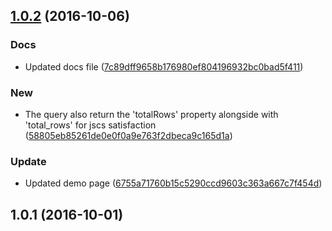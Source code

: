 <a name="1.0.2"></a>
## [1.0.2](https://github.com/advanced-rest-client/app-pouchdb-quick-search/compare/1.0.1...v1.0.2) (2016-10-06)


### Docs

* Updated docs file ([7c89dff9658b176980ef804196932bc0bad5f411](https://github.com/advanced-rest-client/app-pouchdb-quick-search/commit/7c89dff9658b176980ef804196932bc0bad5f411))

### New

* The query also return the 'totalRows' property alongside with 'total_rows' for jscs satisfaction ([58805eb85261de0e0f0a9e763f2dbeca9c165d1a](https://github.com/advanced-rest-client/app-pouchdb-quick-search/commit/58805eb85261de0e0f0a9e763f2dbeca9c165d1a))

### Update

* Updated demo page ([6755a71760b15c5290ccd9603c363a667c7f454d](https://github.com/advanced-rest-client/app-pouchdb-quick-search/commit/6755a71760b15c5290ccd9603c363a667c7f454d))



<a name="1.0.1"></a>
## 1.0.1 (2016-10-01)





